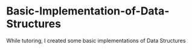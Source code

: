 # Basic-Implementation-of-Data-Structures
While tutoring, I created some basic implementations of Data Structures
